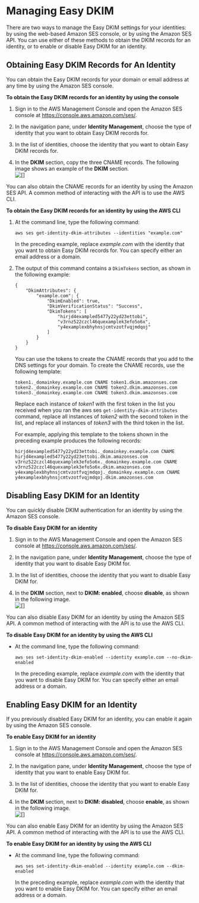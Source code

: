 # Managing Easy DKIM<a name="easy-dkim-managing"></a>

There are two ways to manage the Easy DKIM settings for your identities: by using the web\-based Amazon SES console, or by using the Amazon SES API\. You can use either of these methods to obtain the DKIM records for an identity, or to enable or disable Easy DKIM for an identity\. 

## Obtaining Easy DKIM Records for An Identity<a name="easy-dkim-managing-obtain-records"></a>

You can obtain the Easy DKIM records for your domain or email address at any time by using the Amazon SES console\.

**To obtain the Easy DKIM records for an identity by using the console**

1. Sign in to the AWS Management Console and open the Amazon SES console at [https://console\.aws\.amazon\.com/ses/](https://console.aws.amazon.com/ses/)\.

1. In the navigation pane, under **Identity Management**, choose the type of identity that you want to obtain Easy DKIM records for\.

1. In the list of identities, choose the identity that you want to obtain Easy DKIM records for\.

1. In the **DKIM** section, copy the three CNAME records\. The following image shows an example of the **DKIM** section\.  
![\[\]](http://docs.aws.amazon.com/ses/latest/DeveloperGuide/images/dkim_existing_dns.png)

You can also obtain the CNAME records for an identity by using the Amazon SES API\. A common method of interacting with the API is to use the AWS CLI\.

**To obtain the Easy DKIM records for an identity by using the AWS CLI**

1. At the command line, type the following command:

   ```
   aws ses get-identity-dkim-attributes --identities "example.com"
   ```

   In the preceding example, replace *example\.com* with the identity that you want to obtain Easy DKIM records for\. You can specify either an email address or a domain\.

1. The output of this command contains a `DkimTokens` section, as shown in the following example:

   ```
   {
       "DkimAttributes": {
           "example.com": {
               "DkimEnabled": true,
               "DkimVerificationStatus": "Success",
               "DkimTokens": [
                   "hirjd4exampled5477y22yd23ettobi",
                   "v3rnz522czcl46quexamplek3efo5o6x",
                   "y4examplexbhyhnsjcmtvzotfvqjmdqoj"
               ]
           }
       }
   }
   ```

   You can use the tokens to create the CNAME records that you add to the DNS settings for your domain\. To create the CNAME records, use the following template:

   ```
   token1._domainkey.example.com CNAME token1.dkim.amazonses.com
   token2._domainkey.example.com CNAME token2.dkim.amazonses.com
   token3._domainkey.example.com CNAME token3.dkim.amazonses.com
   ```

   Replace each instance of *token1* with the first token in the list you received when you ran the aws ses `get-identity-dkim-attributes` command, replace all instances of *token2* with the second token in the list, and replace all instances of *token3* with the third token in the list\. 

   For example, applying this template to the tokens shown in the preceding example produces the following records:

   ```
   hirjd4exampled5477y22yd23ettobi._domainkey.example.com CNAME hirjd4exampled5477y22yd23ettobi.dkim.amazonses.com
   v3rnz522czcl46quexamplek3efo5o6x._domainkey.example.com CNAME v3rnz522czcl46quexamplek3efo5o6x.dkim.amazonses.com
   y4examplexbhyhnsjcmtvzotfvqjmdqoj._domainkey.example.com CNAME y4examplexbhyhnsjcmtvzotfvqjmdqoj.dkim.amazonses.com
   ```

## Disabling Easy DKIM for an Identity<a name="easy-dkim-managing-disabling"></a>

You can quickly disable DKIM authentication for an identity by using the Amazon SES console\.

**To disable Easy DKIM for an identity**

1. Sign in to the AWS Management Console and open the Amazon SES console at [https://console\.aws\.amazon\.com/ses/](https://console.aws.amazon.com/ses/)\.

1. In the navigation pane, under **Identity Management**, choose the type of identity that you want to disable Easy DKIM for\.

1. In the list of identities, choose the identity that you want to disable Easy DKIM for\.

1. In the **DKIM** section, next to **DKIM: enabled**, choose **disable**, as shown in the following image\.  
![\[\]](http://docs.aws.amazon.com/ses/latest/DeveloperGuide/images/dkim_disable.png)

You can also disable Easy DKIM for an identity by using the Amazon SES API\. A common method of interacting with the API is to use the AWS CLI\.

**To disable Easy DKIM for an identity by using the AWS CLI**
+ At the command line, type the following command:

  ```
  aws ses set-identity-dkim-enabled --identity example.com --no-dkim-enabled
  ```

  In the preceding example, replace *example\.com* with the identity that you want to disable Easy DKIM for\. You can specify either an email address or a domain\.

## Enabling Easy DKIM for an Identity<a name="easy-dkim-managing-enabling"></a>

If you previously disabled Easy DKIM for an identity, you can enable it again by using the Amazon SES console\.

**To enable Easy DKIM for an identity**

1. Sign in to the AWS Management Console and open the Amazon SES console at [https://console\.aws\.amazon\.com/ses/](https://console.aws.amazon.com/ses/)\.

1. In the navigation pane, under **Identity Management**, choose the type of identity that you want to enable Easy DKIM for\.

1. In the list of identities, choose the identity that you want to enable Easy DKIM for\.

1. In the **DKIM** section, next to **DKIM: disabled**, choose **enable**, as shown in the following image\.  
![\[\]](http://docs.aws.amazon.com/ses/latest/DeveloperGuide/images/dkim_reenable.png)

You can also enable Easy DKIM for an identity by using the Amazon SES API\. A common method of interacting with the API is to use the AWS CLI\.

**To enable Easy DKIM for an identity by using the AWS CLI**
+ At the command line, type the following command:

  ```
  aws ses set-identity-dkim-enabled --identity example.com --dkim-enabled
  ```

  In the preceding example, replace *example\.com* with the identity that you want to enable Easy DKIM for\. You can specify either an email address or a domain\.